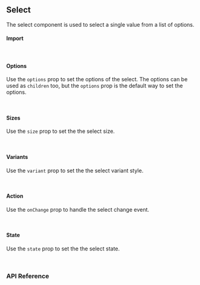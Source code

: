 ## Select

The select component is used to select a single value from a list of options.

<div>
<div><LeSourceButton url="https://github.com/hiimlex/leux/tree/main/src/components/Select"></LeSourceButton></div>
</div>

#### Import

<div>
<SelectImportPreview>
</SelectImportPreview>
</div>

<br />

#### Options

Use the `options` prop to set the options of the select. The options can be used as `children` too, but the `options` prop is the default way to set the options.

<div>
<SelectOptionsPreview>
</SelectOptionsPreview>
</div>

<br />

#### Sizes

Use the `size` prop to set the the select size.

<div>
<SelectSizePreview>
</SelectSizePreview>
</div>

<br />

#### Variants

Use the `variant` prop to set the the select variant style.

<div>
<SelectVariantPreview>
</SelectVariantPreview>
</div>

<br />

#### Action

Use the `onChange` prop to handle the select change event.

<div>
<SelectActionPreview>
</SelectActionPreview>
</div>

<br />

#### State

Use the `state` prop to set the the select state.

<div>
<SelectStatePreview>
</SelectStatePreview>
</div>

<br />

### API Reference

<div>
<SelectApiTable>
</SelectApiTable>
</div>
<br/>
